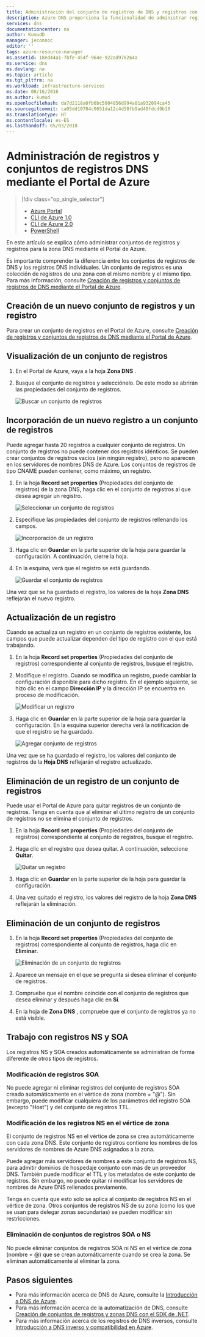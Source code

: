 ```yaml
---
title: Administración del conjunto de registros de DNS y registros con Azure DNS | Microsoft Docs
description: Azure DNS proporciona la funcionalidad de administrar registros y conjuntos de registros de DNS al hospedar un dominio.
services: dns
documentationcenter: na
author: KumudD
manager: jeconnoc
editor: ''
tags: azure-resource-manager
ms.assetid: 18ed44a1-7bfe-454f-964e-922ad978264a
ms.service: dns
ms.devlang: na
ms.topic: article
ms.tgt_pltfrm: na
ms.workload: infrastructure-services
ms.date: 08/16/2016
ms.author: kumud
ms.openlocfilehash: da7d2118a0fb6bc5004856d994a01a932094ca45
ms.sourcegitcommit: ca05dd10784c0651da12c4d58fb9ad40fdcd9b10
ms.translationtype: HT
ms.contentlocale: es-ES
ms.lasthandoff: 05/03/2018
---
```

# <a name="manage-dns-records-and-record-sets-by-using-the-azure-portal"></a>Administración de registros y conjuntos de registros DNS mediante el Portal de Azure

> [!div class="op_single_selector"]
> * [Azure Portal](dns-operations-recordsets-portal.md)
> * [CLI de Azure 1.0](dns-operations-recordsets-cli-nodejs.md)
> * [CLI de Azure 2.0](dns-operations-recordsets-cli.md)
> * [PowerShell](dns-operations-recordsets.md)

En este artículo se explica cómo administrar conjuntos de registros y registros para la zona DNS mediante el Portal de Azure.

Es importante comprender la diferencia entre los conjuntos de registros de DNS y los registros DNS individuales. Un conjunto de registros es una colección de registros de una zona con el mismo nombre y el mismo tipo. Para más información, consulte [Creación de registros y conjuntos de registros de DNS mediante el Portal de Azure](dns-getstarted-create-recordset-portal.md).

## <a name="create-a-new-record-set-and-record"></a>Creación de un nuevo conjunto de registros y un registro

Para crear un conjunto de registros en el Portal de Azure, consulte [Creación de registros y conjuntos de registros de DNS mediante el Portal de Azure](dns-getstarted-create-recordset-portal.md).

## <a name="view-a-record-set"></a>Visualización de un conjunto de registros

1. En el Portal de Azure, vaya a la hoja **Zona DNS** .
2. Busque el conjunto de registros y selecciónelo. De este modo se abrirán las propiedades del conjunto de registros.

    ![Buscar un conjunto de registros](./media/dns-operations-recordsets-portal/searchset500.png)

## <a name="add-a-new-record-to-a-record-set"></a>Incorporación de un nuevo registro a un conjunto de registros

Puede agregar hasta 20 registros a cualquier conjunto de registros. Un conjunto de registros no puede contener dos registros idénticos. Se pueden crear conjuntos de registros vacíos (sin ningún registro), pero no aparecen en los servidores de nombres DNS de Azure. Los conjuntos de registros de tipo CNAME pueden contener, como máximo, un registro.

1. En la hoja **Record set properties** (Propiedades del conjunto de registros) de la zona DNS, haga clic en el conjunto de registros al que desea agregar un registro.

    ![Seleccionar un conjunto de registros](./media/dns-operations-recordsets-portal/selectset500.png)

2. Especifique las propiedades del conjunto de registros rellenando los campos.

    ![Incorporación de un registro](./media/dns-operations-recordsets-portal/addrecord500.png)

3. Haga clic en **Guardar** en la parte superior de la hoja para guardar la configuración. A continuación, cierre la hoja.
4. En la esquina, verá que el registro se está guardando.

    ![Guardar el conjunto de registros](./media/dns-operations-recordsets-portal/saving150.png)

Una vez que se ha guardado el registro, los valores de la hoja **Zona DNS** reflejarán el nuevo registro.

## <a name="update-a-record"></a>Actualización de un registro

Cuando se actualiza un registro en un conjunto de registros existente, los campos que puede actualizar dependen del tipo de registro con el que está trabajando.

1. En la hoja **Record set properties** (Propiedades del conjunto de registros) correspondiente al conjunto de registros, busque el registro.
2. Modifique el registro. Cuando se modifica un registro, puede cambiar la configuración disponible para dicho registro. En el ejemplo siguiente, se hizo clic en el campo **Dirección IP** y la dirección IP se encuentra en proceso de modificación.

    ![Modificar un registro](./media/dns-operations-recordsets-portal/modifyrecord500.png)

3. Haga clic en **Guardar** en la parte superior de la hoja para guardar la configuración. En la esquina superior derecha verá la notificación de que el registro se ha guardado.

    ![Agregar conjunto de registros](./media/dns-operations-recordsets-portal/saved150.png)

Una vez que se ha guardado el registro, los valores del conjunto de registros de la **Hoja DNS** reflejarán el registro actualizado.

## <a name="remove-a-record-from-a-record-set"></a>Eliminación de un registro de un conjunto de registros

Puede usar el Portal de Azure para quitar registros de un conjunto de registros. Tenga en cuenta que al eliminar el último registro de un conjunto de registros no se elimina el conjunto de registros.

1. En la hoja **Record set properties** (Propiedades del conjunto de registros) correspondiente al conjunto de registros, busque el registro.
2. Haga clic en el registro que desea quitar. A continuación, seleccione **Quitar**.

    ![Quitar un registro](./media/dns-operations-recordsets-portal/removerecord500.png)

3. Haga clic en **Guardar** en la parte superior de la hoja para guardar la configuración.
4. Una vez quitado el registro, los valores del registro de la hoja **Zona DNS** reflejarán la eliminación.

## <a name="delete"></a>Eliminación de un conjunto de registros

1. En la hoja **Record set properties** (Propiedades del conjunto de registros) correspondiente al conjunto de registros, haga clic en **Eliminar**.

    ![Eliminación de un conjunto de registros](./media/dns-operations-recordsets-portal/deleterecordset500.png)

2. Aparece un mensaje en el que se pregunta si desea eliminar el conjunto de registros.
3. Compruebe que el nombre coincide con el conjunto de registros que desea eliminar y después haga clic en **Sí**.
4. En la hoja de **Zona DNS** , compruebe que el conjunto de registros ya no está visible.

## <a name="work-with-ns-and-soa-records"></a>Trabajo con registros NS y SOA

Los registros NS y SOA creados automáticamente se administran de forma diferente de otros tipos de registros.

### <a name="modify-soa-records"></a>Modificación de registros SOA

No puede agregar ni eliminar registros del conjunto de registros SOA creado automáticamente en el vértice de zona (nombre = "\@\"). Sin embargo, puede modificar cualquiera de los parámetros del registro SOA (excepto "Host") y del conjunto de registros TTL.

### <a name="modify-ns-records-at-the-zone-apex"></a>Modificación de los registros NS en el vértice de zona

El conjunto de registros NS en el vértice de zona se crea automáticamente con cada zona DNS. Este conjunto de registros contiene los nombres de los servidores de nombres de Azure DNS asignados a la zona.

Puede agregar más servidores de nombres a este conjunto de registros NS, para admitir dominios de hospedaje conjunto con más de un proveedor DNS. También puede modificar el TTL y los metadatos de este conjunto de registros. Sin embargo, no puede quitar ni modificar los servidores de nombres de Azure DNS rellenados previamente.

Tenga en cuenta que esto solo se aplica al conjunto de registros NS en el vértice de zona. Otros conjuntos de registros NS de su zona (como los que se usan para delegar zonas secundarias) se pueden modificar sin restricciones.

### <a name="delete-soa-or-ns-record-sets"></a>Eliminación de conjuntos de registros SOA o NS

No puede eliminar conjuntos de registros SOA ni NS en el vértice de zona (nombre = \@\) que se crean automáticamente cuando se crea la zona. Se eliminan automáticamente al eliminar la zona.

## <a name="next-steps"></a>Pasos siguientes

* Para más información acerca de DNS de Azure, consulte la [Introducción a DNS de Azure](dns-overview.md).
* Para más información acerca de la automatización de DNS, consulte [Creación de conjuntos de registros y zonas DNS con el SDK de .NET](dns-sdk.md).
* Para más información acerca de los registros de DNS inversos, consulte [Introducción a DNS inverso y compatibilidad en Azure](dns-reverse-dns-overview.md).
